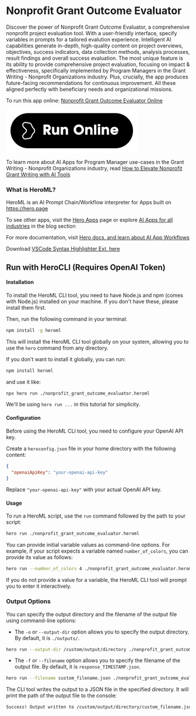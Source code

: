 # Nonprofit Grant Outcome Evaluator

Discover the power of Nonprofit Grant Outcome Evaluator, a comprehensive nonprofit project evaluation tool. With a user-friendly interface, specify variables in prompts for a tailored evalution experience. Intelligent AI capabilities generate in-depth, high-quality content on project overviews, objectives, success indicators, data collection methods, analysis processes, result findings and overall success evaluation. The most unique feature is its ability to provide comprehensive project evaluation, focusing on impact & effectiveness, specifically implemented by Program Managers in the Grant Writing - Nonprofit Organizations industry. Plus, crucially, the app produces future-facing recommendations for continuous improvement. All these aligned perfectly with beneficiary needs and organizational missions.

To run this app online: [Nonprofit Grant Outcome Evaluator Online](https://hero.page/app/nonprofit-grant-outcome-evaluator-comprehensive-nonprofit-project-evaluator/kBHSmopEx0odG0bqtaSP)

[![Run Nonprofit Grant Outcome Evaluator Online](/assets/run.svg)](https://hero.page/app/nonprofit-grant-outcome-evaluator-comprehensive-nonprofit-project-evaluator/kBHSmopEx0odG0bqtaSP)

To learn more about AI Apps for Program Manager use-cases in the Grant Writing - Nonprofit Organizations industry, read [How to Elevate Nonprofit Grant Writing with AI Tools](https://hero.page/blog/ai/grant-writing-nonprofit-organizations/how-to-elevate-nonprofit-grant-writing-with-ai-tools/170924)

### What is HeroML?
HeroML is an AI Prompt Chain/Workflow interpreter for Apps built on https://hero.page 

To see other apps, visit the [Hero Apps](https://hero.page/apps) page or explore [AI Apps for all industries](https://hero.page/blog) in the blog section

For more documentation, visit [Hero docs, and learn about AI App Workflows](https://hero.page/tutorials/introduction-to-heroml)

Download [VSCode Syntax Highlighter Ext. here](https://marketplace.visualstudio.com/items?itemName=hero-page.heroml)

## Run with HeroCLI (Requires OpenAI Token)

#### Installation

To install the HeroML CLI tool, you need to have Node.js and npm (comes with Node.js) installed on your machine. If you don't have these, please install them first. 

Then, run the following command in your terminal:

```bash
npm install -g heroml
```

This will install the HeroML CLI tool globally on your system, allowing you to use the `hero` command from any directory.

If you don't want to install it globally, you can run:

```bash
npm install heroml
```

and use it like:

```bash
npx hero run ./nonprofit_grant_outcome_evaluator.heroml
```

We'll be using `hero run ...` in this tutorial for simplicity.

#### Configuration

Before using the HeroML CLI tool, you need to configure your OpenAI API key. 

Create a `heroconfig.json` file in your home directory with the following content:

```json
{
  "openaiApiKey": "your-openai-api-key"
}
```

Replace `"your-openai-api-key"` with your actual OpenAI API key.

#### Usage

To run a HeroML script, use the `run` command followed by the path to your script:

```bash
hero run ./nonprofit_grant_outcome_evaluator.heroml
```

You can provide initial variable values as command-line options. For example, if your script expects a variable named `number_of_colors`, you can provide its value as follows:

```bash
hero run --number_of_colors 4 ./nonprofit_grant_outcome_evaluator.heroml
```

If you do not provide a value for a variable, the HeroML CLI tool will prompt you to enter it interactively.

### Output Options

You can specify the output directory and the filename of the output file using command-line options:

- The `-o` or `--output-dir` option allows you to specify the output directory. By default, it is `./outputs/`.

```bash
hero run --output-dir /custom/output/directory ./nonprofit_grant_outcome_evaluator.heroml
```

- The `-f` or `--filename` option allows you to specify the filename of the output file. By default, it is `response_TIMESTAMP.json`.

```bash
hero run --filename custom_filename.json ./nonprofit_grant_outcome_evaluator.heroml
```

The CLI tool writes the output to a JSON file in the specified directory. It will print the path of the output file to the console:

```bash
Success! Output written to /custom/output/directory/custom_filename.json
```

